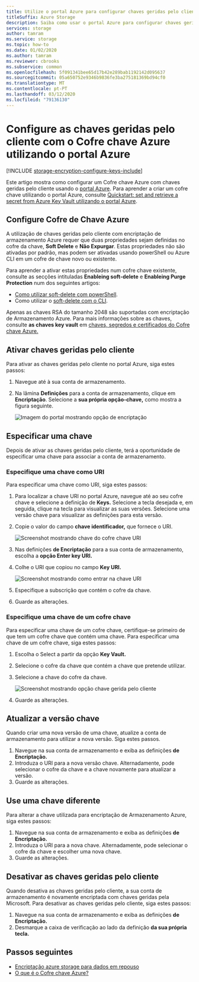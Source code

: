 ```yaml
---
title: Utilize o portal Azure para configurar chaves geridas pelo cliente
titleSuffix: Azure Storage
description: Saiba como usar o portal Azure para configurar chaves geridas pelo cliente com o Cofre de Chaves Azure para encriptação de Armazenamento Azure. As chaves geridas pelo cliente permitem criar, rodar, desativar e revogar os controlos de acesso.
services: storage
author: tamram
ms.service: storage
ms.topic: how-to
ms.date: 01/02/2020
ms.author: tamram
ms.reviewer: cbrooks
ms.subservice: common
ms.openlocfilehash: 5f091341bee65d17b42e289bab1192142d095637
ms.sourcegitcommit: 05a650752e9346b9836fe3ba275181369bd94cf0
ms.translationtype: MT
ms.contentlocale: pt-PT
ms.lasthandoff: 03/12/2020
ms.locfileid: "79136130"
---
```

# <a name="configure-customer-managed-keys-with-azure-key-vault-by-using-the-azure-portal"></a>Configure as chaves geridas pelo cliente com o Cofre chave Azure utilizando o portal Azure

[!INCLUDE [storage-encryption-configure-keys-include](../../../includes/storage-encryption-configure-keys-include.md)]

Este artigo mostra como configurar um Cofre chave Azure com chaves geridas pelo cliente usando o [portal Azure](https://portal.azure.com/). Para aprender a criar um cofre chave utilizando o portal Azure, consulte [Quickstart: set and retrieve a secret from Azure Key Vault utilizando o portal Azure](../../key-vault/quick-create-portal.md).

## <a name="configure-azure-key-vault"></a>Configure Cofre de Chave Azure

A utilização de chaves geridas pelo cliente com encriptação de armazenamento Azure requer que duas propriedades sejam definidas no cofre da chave, **Soft Delete** e **Não Expurgar**. Estas propriedades não são ativadas por padrão, mas podem ser ativadas usando powerShell ou Azure CLI em um cofre de chave novo ou existente.

Para aprender a ativar estas propriedades num cofre chave existente, consulte as secções intituladas **Enableing soft-delete** e **Enableing Purge Protection** num dos seguintes artigos:

- [Como utilizar soft-delete com powerShell](../../key-vault/key-vault-soft-delete-powershell.md).
- Como utilizar o [soft-delete com o CLI](../../key-vault/key-vault-soft-delete-cli.md).

Apenas as chaves RSA do tamanho 2048 são suportadas com encriptação de Armazenamento Azure. Para mais informações sobre as chaves, consulte **as chaves key vault** em [chaves, segredos e certificados do Cofre chave Azure.](../../key-vault/about-keys-secrets-and-certificates.md#key-vault-keys)

## <a name="enable-customer-managed-keys"></a>Ativar chaves geridas pelo cliente

Para ativar as chaves geridas pelo cliente no portal Azure, siga estes passos:

1. Navegue até à sua conta de armazenamento.
1. Na lâmina **Definições** para a conta de armazenamento, clique em **Encriptação**. Selecione a **sua própria opção-chave,** como mostra a figura seguinte.

    ![Imagem do portal mostrando opção de encriptação](./media/storage-encryption-keys-portal/ssecmk1.png)

## <a name="specify-a-key"></a>Especificar uma chave

Depois de ativar as chaves geridas pelo cliente, terá a oportunidade de especificar uma chave para associar a conta de armazenamento.

### <a name="specify-a-key-as-a-uri"></a>Especifique uma chave como URI

Para especificar uma chave como URI, siga estes passos:

1. Para localizar a chave URI no portal Azure, navegue até ao seu cofre chave e selecione a definição de **Keys.** Selecione a tecla desejada e, em seguida, clique na tecla para visualizar as suas versões. Selecione uma versão chave para visualizar as definições para esta versão.
1. Copie o valor do campo **chave identificador,** que fornece o URI.

    ![Screenshot mostrando chave do cofre chave URI](media/storage-encryption-keys-portal/key-uri-portal.png)

1. Nas definições **de Encriptação** para a sua conta de armazenamento, escolha a **opção Enter key URI.**
1. Colhe o URI que copiou no campo **Key URI.**

   ![Screenshot mostrando como entrar na chave URI](./media/storage-encryption-keys-portal/ssecmk2.png)

1. Especifique a subscrição que contém o cofre da chave.
1. Guarde as alterações.

### <a name="specify-a-key-from-a-key-vault"></a>Especifique uma chave de um cofre chave

Para especificar uma chave de um cofre chave, certifique-se primeiro de que tem um cofre chave que contém uma chave. Para especificar uma chave de um cofre chave, siga estes passos:

1. Escolha o Select a partir da opção **Key Vault.**
2. Selecione o cofre da chave que contém a chave que pretende utilizar.
3. Selecione a chave do cofre da chave.

   ![Screenshot mostrando opção chave gerida pelo cliente](./media/storage-encryption-keys-portal/ssecmk3.png)

1. Guarde as alterações.

## <a name="update-the-key-version"></a>Atualizar a versão chave

Quando criar uma nova versão de uma chave, atualize a conta de armazenamento para utilizar a nova versão. Siga estes passos.

1. Navegue na sua conta de armazenamento e exiba as definições **de Encriptação.**
1. Introduza o URI para a nova versão chave. Alternadamente, pode selecionar o cofre da chave e a chave novamente para atualizar a versão.
1. Guarde as alterações.

## <a name="use-a-different-key"></a>Use uma chave diferente

Para alterar a chave utilizada para encriptação de Armazenamento Azure, siga estes passos:

1. Navegue na sua conta de armazenamento e exiba as definições **de Encriptação.**
1. Introduza o URI para a nova chave. Alternadamente, pode selecionar o cofre da chave e escolher uma nova chave.
1. Guarde as alterações.

## <a name="disable-customer-managed-keys"></a>Desativar as chaves geridas pelo cliente

Quando desativa as chaves geridas pelo cliente, a sua conta de armazenamento é novamente encriptada com chaves geridas pela Microsoft. Para desativar as chaves geridas pelo cliente, siga estes passos:

1. Navegue na sua conta de armazenamento e exiba as definições **de Encriptação.**
1. Desmarque a caixa de verificação ao lado da definição **da sua própria tecla.**

## <a name="next-steps"></a>Passos seguintes

- [Encriptação azure storage para dados em repouso](storage-service-encryption.md)
- [O que é o Cofre chave Azure?](https://docs.microsoft.com/azure/key-vault/key-vault-overview)
